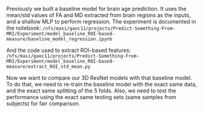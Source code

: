Previously we built a baseline model for brain age prediction. It uses the mean/std values of FA and MD extracted from brain regions as the inputs, and a shallow MLP to perform regression. The experiment is documented in the notebook: `/nfs/masi/gaoc11/projects/Predict-Something-From-MRI/Experiment/model_baseline_ROI-based-measure/baseline_model_regression.ipynb`

And the code used to extract ROI-based features: `/nfs/masi/gaoc11/projects/Predict-Something-From-MRI/Experiment/model_baseline_ROI-based-measure/extract_ROI_std_mean.py`

Now we want to compare our 3D ResNet models with that baseline model. To do that, we need to re-train the baseline model with the exact same data, and the exact same splitting of the 5 folds. Also, we need to test the performance using the exact same testing sets (same samples from subjects) for fair comparison.
